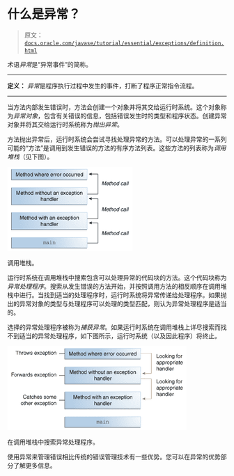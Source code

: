 # 什么是异常？

> 原文：[`docs.oracle.com/javase/tutorial/essential/exceptions/definition.html`](https://docs.oracle.com/javase/tutorial/essential/exceptions/definition.html)

术语*异常*是“异常事件”的简称。

* * *

**定义：** *异常*是程序执行过程中发生的事件，打断了程序正常指令流程。

* * *

当方法内部发生错误时，方法会创建一个对象并将其交给运行时系统。这个对象称为*异常对象*，包含有关错误的信息，包括错误发生时的类型和程序状态。创建异常对象并将其交给运行时系统称为*抛出异常*。

方法抛出异常后，运行时系统会尝试寻找处理异常的方法。可以处理异常的一系列可能的“方法”是调用到发生错误的方法的有序方法列表。这些方法的列表称为*调用堆栈*（见下图）。

![调用堆栈显示三个方法调用，其中第一个调用的方法具有异常处理程序。](img/a3ada6aaec8cd7196e8ac704d5f246c3.png)

调用堆栈。

运行时系统在调用堆栈中搜索包含可以处理异常的代码块的方法。这个代码块称为*异常处理程序*。搜索从发生错误的方法开始，并按照调用方法的相反顺序在调用堆栈中进行。当找到适当的处理程序时，运行时系统将异常传递给处理程序。如果抛出的异常对象的类型与处理程序可以处理的类型匹配，则认为异常处理程序是适当的。

选择的异常处理程序被称为*捕获异常*。如果运行时系统在调用堆栈上详尽搜索而找不到适当的异常处理程序，如下图所示，运行时系统（以及因此程序）将终止。

![调用堆栈显示三个方法调用，其中第一个调用的方法具有异常处理程序。](img/0d275d710fa7beac49efa736d9ad13f5.png)

在调用堆栈中搜索异常处理程序。

使用异常来管理错误相比传统的错误管理技术有一些优势。您可以在异常的优势部分了解更多信息。
